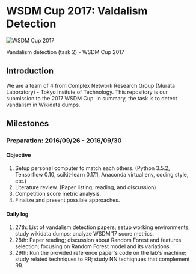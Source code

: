 # WSDM Cup 2017: Valdalism Detection

![WSDM Cup 2017](https://pbs.twimg.com/profile_images/580289463374352384/Umr5vfDV_400x400.png)

Vandalism detection (task 2) - WSDM Cup 2017

## Introduction

We are a team of 4 from Complex Network Research Group 
(Murata Laboratory) - Tokyo Insitute of Technology. This repository
is our submission to the 2017 WSDM Cup. In summary, the task is to
detect vandalism in Wikidata dumps.

## Milestones

### Preparation: 2016/09/26 - 2016/09/30

#### Objective

1. Setup personal computer to match each others. (Python 3.5.2, Tensorflow 0.10, scikit-learn 0.17.1, Anaconda virtual env, coding style, etc.)
2. Literature review. (Paper listing, reading, and discussion)
3. Competition score metric analysis.
4. Finalize and present possible approaches.

#### Daily log

1. 27th: List of vandalism detection papers; setup working environments; study wikidata dumps; analyze WSDM'17 score metrics.
2. 28th: Paper reading; discussion about Random Forest and features selection; focusing on Random Forest model and its variations.
3. 29th: Run the provided reference paper's code on the lab's machine; study related techniques to RR; study NN techiqnues that complement RR.
